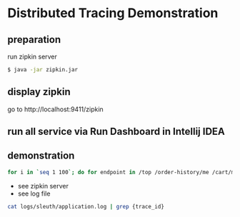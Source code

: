 # Distributed Tracing Demonstration
## preparation
run zipkin server
```bash
$ java -jar zipkin.jar
```

## display zipkin
go to http://localhost:9411/zipkin

## run all service via Run Dashboard in Intellij IDEA

## demonstration
```bash
for i in `seq 1 100`; do for endpoint in /top /order-history/me /cart/me/detail /cart/me/checkout ; do curl -s 'http://localhost:8081'$endpoint 2>&1 >/dev/null ; done ; done ; echo done
```

- see zipkin server
- see log file

```bash
cat logs/sleuth/application.log | grep {trace_id}
```

